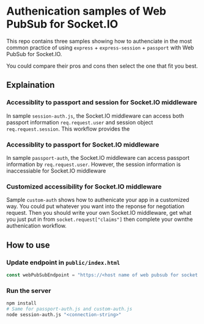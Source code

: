 # Authenication samples of Web PubSub for Socket.IO

This repo contains three samples showing how to authenciate in the most common practice of using `express` + `express-session` + `passport` with Web PubSub for Socket.IO. 

You could compare their pros and cons then select the one that fit you best.

## Explaination
### Accessiblity to passport and session for Socket.IO middleware
In sample `session-auth.js`, the Socket.IO middleware can access both passport information `req.request.user` and session object `req.request.session`. This workflow provides the 

### Accessiblity to passport for Socket.IO middleware
In sample `passport-auth`, the Socket.IO middleware can access passport information by `req.request.user`. However, the session information is inaccessiable for Socket.IO middleware

### Customized accessibility for Socket.IO middleware
Sample `custom-auth` shows how to authenicate your app in a customized way. You could put whatever you want into the reponse for negotiation request. Then you should write your own Socket.IO middleware, get what you just put in from `socket.request["claims"]` then complete your ownthe authenication workflow.

## How to use

### Update endpoint in `public/index.html`

```js
const webPubSubEndpoint = "https://<host name of web pubsub for socket.io>";
```

### Run the server

```bash
npm install
# Same for passport-auth.js and custom-auth.js
node session-auth.js "<connection-string>"
```
